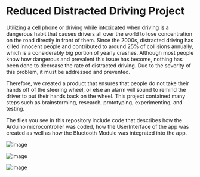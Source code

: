 # Reduced Distracted Driving Project
Utilizing a cell phone or driving while intoxicated when driving is a dangerous habit that causes drivers all over the world
to lose concentration on the road directly in front of them. Since the 2000s, distracted driving has killed innocent people
and contributed to around 25% of collisions annually, which is a considerably big portion of yearly crashes. Although most
people know how dangerous and prevalent this issue has become, nothing has been done to decrease the rate of
distracted driving. Due to the severity of this problem, it must be addressed and prevented.

Therefore, we created a product that ensures that people do not take their hands off of the steering wheel, or else an alarm 
will sound to remind the driver to put their hands back on the wheel. This project contained many steps such as brainstorming,
research, prototyping, experimenting, and testing.

The files you see in this repository include code that describes how the Arduino microcontroller was coded, how the UserInterface 
of the app was created as well as how the Bluetooth Module was integrated into the app.



![image](https://github.com/Jai-Mahajan/Reducing_Distracted_Driving/assets/144373309/978c62a4-94cc-4321-9b70-637be8db6105)

![image](https://github.com/Jai-Mahajan/Reducing_Distracted_Driving/assets/144373309/5f0f314c-34e4-4302-b844-ef1d16184ff7)

![image](https://github.com/Jai-Mahajan/Reducing_Distracted_Driving/assets/144373309/d1dbc27d-65cd-4bb6-ade7-e1e2ea93b632)




